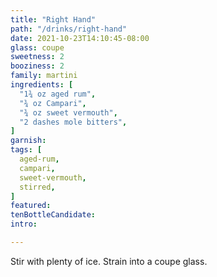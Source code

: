 ```yaml
---
title: "Right Hand"
path: "/drinks/right-hand"
date: 2021-10-23T14:10:45-08:00
glass: coupe
sweetness: 2
booziness: 2
family: martini
ingredients: [
  "1¾ oz aged rum",
  "¾ oz Campari",
  "¾ oz sweet vermouth",
  "2 dashes mole bitters",
]
garnish:
tags: [
  aged-rum,
  campari,
  sweet-vermouth,
  stirred,
]
featured:
tenBottleCandidate:
intro:

---
```

Stir with plenty of ice. Strain into a coupe glass.
